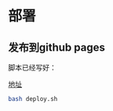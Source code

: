 # 部署

## 发布到github pages

脚本已经写好：

[地址](https://github.com/liuqiyu/vue-admin-pro/blob/master/deploy.sh)

```bash
bash deploy.sh
```
